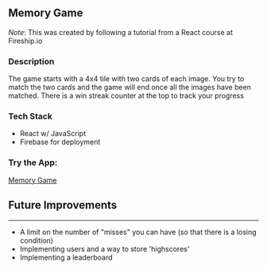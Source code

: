 ## Memory Game
*Note*: This was created by following a tutorial from a React course at Fireship.io

### Description
The game starts with a 4x4 tile with two cards of each image.
You try to match the two cards and the game will end once all the images have been matched.
There is a win streak counter at the top to track your progress

### Tech Stack
- React w/ JavaScript
- Firebase for deployment

### Try the App:
[Memory Game](https://memento-1b3ee.web.app/)

## Future Improvements
---
- A limit on the number of "misses" you can have (so that there is a losing condition)
- Implementing users and a way to store 'highscores'
- Implementing a leaderboard
